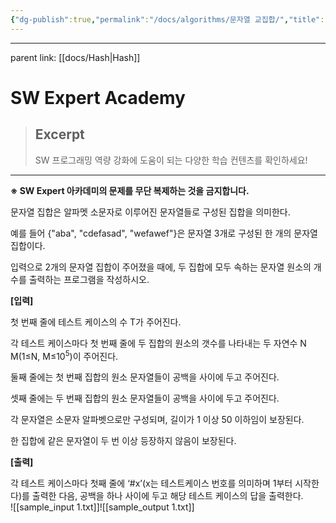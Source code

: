```yaml
---
{"dg-publish":true,"permalink":"/docs/algorithms/문자열 교집합/","title":"문자열 교집합","tags":["hash"]}
---
```



---
parent link: [[docs/Hash\|Hash]]

# SW Expert Academy

> ## Excerpt
> SW 프로그래밍 역량 강화에 도움이 되는 다양한 학습 컨텐츠를 확인하세요!

---
**※ SW Expert 아카데미의 문제를 무단 복제하는 것을 금지합니다.**

문자열 집합은 알파멧 소문자로 이루어진 문자열들로 구성된 집합을 의미한다.

예를 들어 {"aba", "cdefasad", "wefawef"}은 문자열 3개로 구성된 한 개의 문자열 집합이다.

입력으로 2개의 문자열 집합이 주어졌을 때에, 두 집합에 모두 속하는 문자열 원소의 개수를 출력하는 프로그램을 작성하시오.

**\[입력\]**

첫 번째 줄에 테스트 케이스의 수 T가 주어진다.

각 테스트 케이스마다 첫 번째 줄에 두 집합의 원소의 갯수를 나타내는 두 자연수 N M(1≤N, M≤10<sup>5</sup>)이 주어진다.

둘째 줄에는 첫 번째 집합의 원소 문자열들이 공백을 사이에 두고 주어진다.

셋째 줄에는 두 번째 집합의 원소 문자열들이 공백을 사이에 두고 주어진다.

각 문자열은 소문자 알파벳으로만 구성되며, 길이가 1 이상 50 이하임이 보장된다.

한 집합에 같은 문자열이 두 번 이상 등장하지 않음이 보장된다.

**\[출력\]**

각 테스트 케이스마다 첫째 줄에 ‘#x’(x는 테스트케이스 번호를 의미하며 1부터 시작한다)를 출력한 다음, 공백을 하나 사이에 두고 해당 테스트 케이스의 답을 출력한다.  
![[sample_input 1.txt]]![[sample_output 1.txt]]
